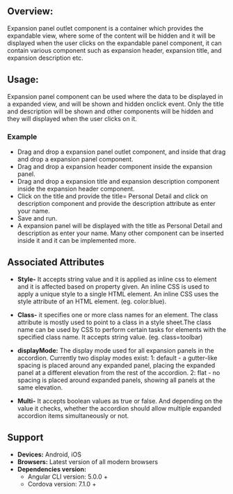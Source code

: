 ## Overview:
Expansion panel outlet component is a container which provides the expandable view, where some of the content will be hidden and it will be displayed when the user clicks on the expandable panel component, it can contain various component such as expansion header, expansion title, and expansion description etc.


## Usage: 
Expansion panel component can be used where the data to be displayed in a expanded view, and will be shown and hidden onclick event. Only the title and description will be shown and other components will be hidden and they will displayed when the user clicks on it. 

### Example 
- Drag and drop a expansion panel outlet component, and inside that drag and drop a expansion panel component.
- Drag and drop a expansion header component inside the expansion panel.
- Drag and drop a expansion title and expansion description component inside the expansion header component.
- Click on the title and provide the title= Personal Detail and click on description component and provide the description attribute as enter your name.
- Save and run.
- A expansion panel will be displayed with the title as Personal Detail and description as enter your name. Many other component can be inserted inside it and it can be implemented more.


## Associated Attributes 
- **Style-** It accepts string value and it is applied as inline css to element and it is affected based on property given. An inline CSS is used to apply a unique style to a single HTML element. An inline CSS uses the style attribute of an HTML element.
(eg. color:blue).

- **Class-** it specifies one or more class names for an element. The class attribute is mostly used to point to a class in a style sheet.The class name can be used by CSS to perform certain tasks for elements with the specified class name. It accepts string value. (eg. class=toolbar)

- **displayMode:** The display mode used for all expansion panels in the accordion. Currently two display modes exist:
1: default - a gutter-like spacing is placed around any expanded panel, placing the expanded panel at a different elevation from the rest of the accordion. 
2: flat - no spacing is placed around expanded panels, showing all panels at the same elevation.

- **Multi-** It accepts boolean values as true or false. And depending on the value it checks, whether the accordion should allow multiple expanded accordion items simultaneously or not.




## Support
- **Devices:** Android, iOS
- **Browsers:**  Latest version of all modern browsers
- **Dependencies version:** 
    - Angular CLI version: 5.0.0 + 
    - Cordova version: 7.1.0 + 












